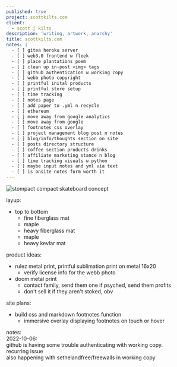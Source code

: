 ```yaml
---
published: true
project: scottkilts.com
client:
  - scott j kilts
description: 'writing, artwork, anarchy'
title: scottkilts.com
notes: |
  - [ ] gitea heroku server  
  - [ ] web3.0 frontend w fleek  
  - [ ] place plantations poem  
  - [ ] clean up in-post <img> tags
  - [ ] github authentication w working copy  
  - [ ] webb photo copyright  
  - [ ] printful inital products  
  - [ ] printful store setup  
  - [ ] time tracking  
  - [ ] notes page
  - [ ] add paper to .yml n recycle  
  - [ ] ethereum 
  - [ ] move away from google analytics  
  - [ ] move away from google  
  - [ ] footnotes css overlay  
  - [ ] project management blog post n notes
  - [ ] blog/info/thoughts section on site  
  - [ ] posts directory structure
  - [ ] coffee section products drinks  
  - [ ] affiliate marketing stance n blog
  - [ ] time tracking visuals w python
  - [ ] maybe input notes and yml via text
  - [ ] is onsite notes form worth it
---
```

![stompact compact skateboard concept]({{site.baseurl}}/media/stompact-working.GIF)   
   
 layup:  
  - top to bottom  
    - fine fiberglass mat  
    - maple  
    - heavy fiberglass mat  
    - maple  
    - heavy kevlar mat  
    
product ideas:      
- rulez metal print, printful sublimation print on metal 16x20     
  - verify license info for the webb photo    
- doom metal print  
  - contact family, send them one if psyched, send them profits  
  - don't sell it if they aren't stoked, obv  
  
site plans:  
- build css and markdown footnotes function       
  - immersive overlay displaying footnotes on touch or hover  
  
   
notes:  
  2022-10-06:   
  github is having some trouble authenticating with working copy.    
  recurring issue    
  also happening with sethelandfree/freewalls in working copy    
